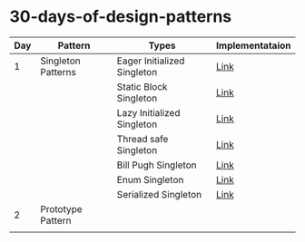 # 30-days-of-design-patterns

| Day | Pattern            | Types                       | Implementataion                                                                                                                     |
| --- | ------------------ | --------------------------- | ----------------------------------------------------------------------------------------------------------------------------------- |
| 1   | Singleton Patterns | Eager Initialized Singleton | [Link](https://github.com/anuanu0-0/30-days-of-design-patterns/blob/main/src/com/anuanu00/Singleton/EagerInitializedSingleton.java) |
|     |                    | Static Block Singleton      | [Link](https://github.com/anuanu0-0/30-days-of-design-patterns/blob/main/src/com/anuanu00/Singleton/StaticBlockSingleton.java)      |
|     |                    | Lazy Initialized Singleton  | [Link](https://github.com/anuanu0-0/30-days-of-design-patterns/blob/main/src/com/anuanu00/Singleton/LazyInitializedSingleton.java)  |
|     |                    | Thread safe Singleton       | [Link](https://github.com/anuanu0-0/30-days-of-design-patterns/blob/main/src/com/anuanu00/Singleton/ThreadSafeSingleton.java)       |
|     |                    | Bill Pugh Singleton         | [Link](https://github.com/anuanu0-0/30-days-of-design-patterns/blob/main/src/com/anuanu00/Singleton/BillPughSingleton.java)         |
|     |                    | Enum Singleton              | [Link](https://github.com/anuanu0-0/30-days-of-design-patterns/blob/main/src/com/anuanu00/Singleton/EnumSingleton.java)             |
|     |                    | Serialized Singleton        | [Link](https://github.com/anuanu0-0/30-days-of-design-patterns/blob/main/src/com/anuanu00/Singleton/SerializedSingleton.java)       |
| 2   | Prototype Pattern  |                             |                                                                                                                                     |
|     |                    |                             |                                                                                                                                     |
